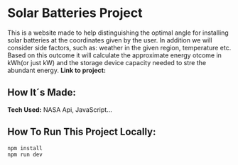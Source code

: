 # Solar Batteries Project

This is a website made to help distinguishing the optimal angle for installing solar batteries at the coordinates given by the user. In addition we will consider side factors, such as: weather in the given region, temperature etc. Based on this outcome it will calculate the approximate energy otcome in kWh(or just kW) and the storage device capacity needed to stre the abundant energy.
**Link to project:**

## How It´s Made:

**Tech Used:** NASA Api, JavaScript...

## How To Run This Project Locally:

```bash
npm install
npm run dev
```

